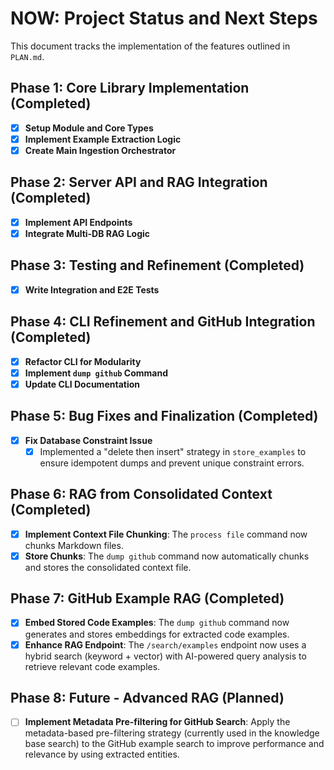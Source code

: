 # NOW: Project Status and Next Steps

This document tracks the implementation of the features outlined in `PLAN.md`.

## Phase 1: Core Library Implementation (Completed)

- [x] **Setup Module and Core Types**
- [x] **Implement Example Extraction Logic**
- [x] **Create Main Ingestion Orchestrator**

## Phase 2: Server API and RAG Integration (Completed)

- [x] **Implement API Endpoints**
- [x] **Integrate Multi-DB RAG Logic**

## Phase 3: Testing and Refinement (Completed)

- [x] **Write Integration and E2E Tests**

## Phase 4: CLI Refinement and GitHub Integration (Completed)

- [x] **Refactor CLI for Modularity**
- [x] **Implement `dump github` Command**
- [x] **Update CLI Documentation**

## Phase 5: Bug Fixes and Finalization (Completed)

- [x] **Fix Database Constraint Issue**
    - [x] Implemented a "delete then insert" strategy in `store_examples` to ensure idempotent dumps and prevent unique constraint errors.

## Phase 6: RAG from Consolidated Context (Completed)

- [x] **Implement Context File Chunking**: The `process file` command now chunks Markdown files.
- [x] **Store Chunks**: The `dump github` command now automatically chunks and stores the consolidated context file.

## Phase 7: GitHub Example RAG (Completed)

- [x] **Embed Stored Code Examples**: The `dump github` command now generates and stores embeddings for extracted code examples.
- [x] **Enhance RAG Endpoint**: The `/search/examples` endpoint now uses a hybrid search (keyword + vector) with AI-powered query analysis to retrieve relevant code examples.

## Phase 8: Future - Advanced RAG (Planned)

- [ ] **Implement Metadata Pre-filtering for GitHub Search**: Apply the metadata-based pre-filtering strategy (currently used in the knowledge base search) to the GitHub example search to improve performance and relevance by using extracted entities.